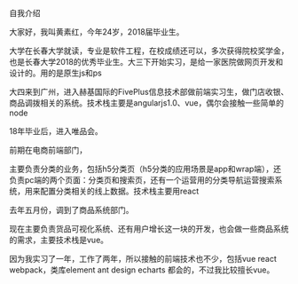 自我介绍

大家好，我叫黄素红，今年24岁，2018届毕业生。

大学在长春大学就读，专业是软件工程，在校成绩还可以，多次获得院校奖学金，也是长春大学2018的优秀毕业生。大三下开始实习，是给一家医院做网页开发和设计的。用的是原生js和ps

大四来到广州，进入赫基国际的FivePlus信息技术部做前端实习生，做门店收银、商品调拨相关的系统。技术栈主要是angularjs1.0、vue，偶尔会接触一些简单的node

18年毕业后，进入唯品会。

前期在电商前端部门，

主要负责分类的业务，包括h5分类页（h5分类的应用场景是app和wrap端），还负责pc端的两个页面：分类页和搜索页，还有一个运营用的分类导航运营搜索系统，用来配置分类相关的线上数据。技术栈主要用react

去年五月份，调到了商品系统部门。

现在主要负责货品可视化系统、还有用户增长这一块的开发，也会做一些商品系统的需求，主要技术栈是vue。

因为我实习了一年，工作了两年，所以接触的前端技术也不少，包括vue react webpack，类库element ant design echarts 都会的，不过我比较擅长vue。













